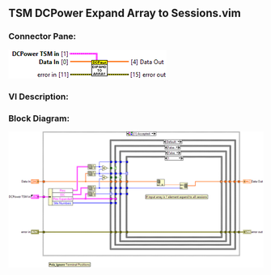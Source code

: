 ## **TSM DCPower Expand Array to Sessions.vim**
### Connector Pane:
![alt text](/docs/images/Instrument%20Control/DCPower/SubVIs/TSM%20DCPower%20Expand%20Array%20to%20Sessions.vimc.png "TSM DCPower Expand Array to Sessions.vim connector pane")

### VI Description:


### Block Diagram:
![alt text](/docs/images/Instrument%20Control/DCPower/SubVIs/TSM%20DCPower%20Expand%20Array%20to%20Sessions.vimd.png "TSM DCPower Expand Array to Sessions.vim block diagram")
